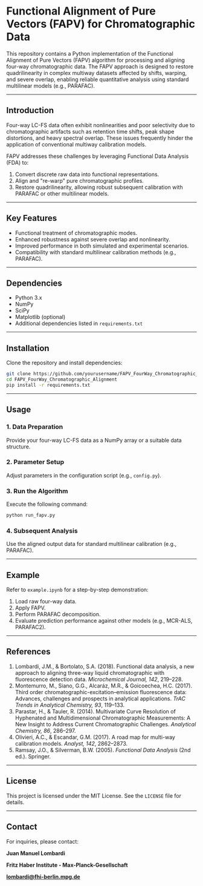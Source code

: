 # Functional Alignment of Pure Vectors (FAPV) for Chromatographic Data

This repository contains a Python implementation of the Functional Alignment of Pure Vectors (FAPV) algorithm for processing and aligning four-way chromatographic data. The FAPV approach is designed to restore quadrilinearity in complex multiway datasets affected by shifts, warping, and severe overlap, enabling reliable quantitative analysis using standard multilinear models (e.g., PARAFAC).

---

## Introduction

Four-way LC-FS data often exhibit nonlinearities and poor selectivity due to chromatographic artifacts such as retention time shifts, peak shape distortions, and heavy spectral overlap. These issues frequently hinder the application of conventional multiway calibration models.

FAPV addresses these challenges by leveraging Functional Data Analysis (FDA) to:

1. Convert discrete raw data into functional representations.
2. Align and "re-warp" pure chromatographic profiles.
3. Restore quadrilinearity, allowing robust subsequent calibration with PARAFAC or other multilinear models.

---

## Key Features

- Functional treatment of chromatographic modes.
- Enhanced robustness against severe overlap and nonlinearity.
- Improved performance in both simulated and experimental scenarios.
- Compatibility with standard multilinear calibration methods (e.g., PARAFAC).

---

## Dependencies

- Python 3.x
- NumPy
- SciPy
- Matplotlib (optional)
- Additional dependencies listed in `requirements.txt`

---

## Installation

Clone the repository and install dependencies:

```bash
git clone https://github.com/yourusername/FAPV_FourWay_Chromatographic_Alignment.git
cd FAPV_FourWay_Chromatographic_Alignment
pip install -r requirements.txt
```

---

## Usage

### 1. Data Preparation
Provide your four-way LC-FS data as a NumPy array or a suitable data structure.

### 2. Parameter Setup
Adjust parameters in the configuration script (e.g., `config.py`).

### 3. Run the Algorithm
Execute the following command:

```bash
python run_fapv.py
```

### 4. Subsequent Analysis
Use the aligned output data for standard multilinear calibration (e.g., PARAFAC).

---

## Example

Refer to `example.ipynb` for a step-by-step demonstration:

1. Load raw four-way data.
2. Apply FAPV.
3. Perform PARAFAC decomposition.
4. Evaluate prediction performance against other models (e.g., MCR-ALS, PARAFAC2).

---

## References

1. Lombardi, J.M., & Bortolato, S.A. (2018). Functional data analysis, a new approach to aligning three-way liquid chromatographic with fluorescence detection data. *Microchemical Journal, 142*, 219–228.
2. Montemurro, M., Siano, G.G., Alcaráz, M.R., & Goicoechea, H.C. (2017). Third order chromatographic-excitation–emission fluorescence data: Advances, challenges and prospects in analytical applications. *TrAC Trends in Analytical Chemistry, 93*, 119–133.
3. Parastar, H., & Tauler, R. (2014). Multivariate Curve Resolution of Hyphenated and Multidimensional Chromatographic Measurements: A New Insight to Address Current Chromatographic Challenges. *Analytical Chemistry, 86*, 286–297.
4. Olivieri, A.C., & Escandar, G.M. (2017). A road map for multi-way calibration models. *Analyst, 142*, 2862–2873.
5. Ramsay, J.O., & Silverman, B.W. (2005). *Functional Data Analysis* (2nd ed.). Springer.

---

## License

This project is licensed under the MIT License. See the `LICENSE` file for details.

---

## Contact

For inquiries, please contact:

**Juan Manuel Lombardi**

**Fritz Haber Institute - Max-Planck-Gesellschaft**

**lombardi@fhi-berlin.mpg.de**

